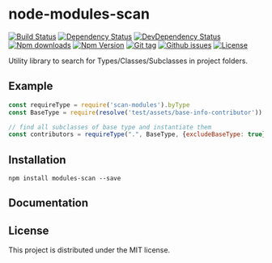 # node-modules-scan

[![Build Status](https://travis-ci.org/stfsy/node-modules-scan.svg)](https://travis-ci.org/stfsy/node-modules-scan)
[![Dependency Status](https://img.shields.io/david/stfsy/node-modules-scan.svg)](https://github.com/stfsy/node-modules-scan/blob/master/package.json)
[![DevDependency Status](https://img.shields.io/david/dev/stfsy/node-modules-scan.svg)](https://github.com/stfsy/node-modules-scan/blob/master/package.json)
[![Npm downloads](https://img.shields.io/npm/dm/modules-scan.svg)](https://www.npmjs.com/package/modules-scan)
[![Npm Version](https://img.shields.io/npm/v/modules-scan.svg)](https://www.npmjs.com/package/modules-scan)
[![Git tag](https://img.shields.io/github/tag/stfsy/node-modules-scan.svg)](https://github.com/stfsy/node-modules-scan/releases)
[![Github issues](https://img.shields.io/github/issues/stfsy/node-modules-scan.svg)](https://github.com/stfsy/node-modules-scan/issues)
[![License](https://img.shields.io/npm/l/modules-scan.svg)](https://github.com/stfsy/node-modules-scan/blob/master/LICENSE)

Utility library to search for Types/Classes/Subclasses in project folders.

## Example

```js
const requireType = require('scan-modules').byType
const BaseType = require(resolve('test/assets/base-info-contributor'))

// find all subclasses of base type and instantiate them
const contributors = requireType(".", BaseType, {excludeBaseType: true}).map(Constructor => new Constructor())

```

## Installation

```
npm install modules-scan --save
```

## Documentation

## License

This project is distributed under the MIT license.